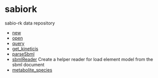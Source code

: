 ﻿# sabiork

sabio-rk data repository

+ [new](sabiork/new.1) 
+ [open](sabiork/open.1) 
+ [query](sabiork/query.1) 
+ [get_kineticis](sabiork/get_kineticis.1) 
+ [parseSbml](sabiork/parseSbml.1) 
+ [sbmlReader](sabiork/sbmlReader.1) Create a helper reader for load element model from the sbml document
+ [metabolite_species](sabiork/metabolite_species.1) 
